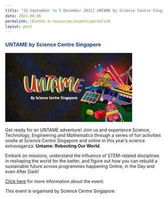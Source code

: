 ```yaml
---
title: "[6 September to 5 December 2021] UNTAME by Science Centre Singapore"
date: 2021-09-06
permalink: /Events-&-resources/events/permalink
layout: post
---
```

<h3 style="color:#124596; font-weight:bold;"><a style="color:#124596; text-decoration:none;" href="https://www.science.edu.sg/whats-on/untame">UNTAME by Science Centre Singapore</a></h3>

![Alt text for image on Isomer site](/images/UNTAME%20by%20Science%20Centre%20Singapore.jpg)

Get ready for an UNTAME adventure! Join us and experience Science, Technology, Engineering and Mathematics through a series of fun activities onsite at Science Centre Singapore and online in this year’s science extravaganza: **Untame: Rebooting Our World**. 

Embark on missions, understand the influence of STEM-related disciplines in reshaping the world for the better, and figure out how you can rebuild a sustainable future across programmes happening Online, in the Day and even After Dark!

[Click here](https://www.science.edu.sg/whats-on/untame) for more information about the event. 

This event is organised by Science Centre Singapore.